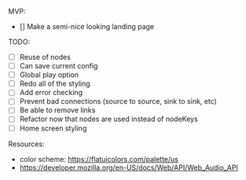 MVP:

- [] Make a semi-nice looking landing page

TODO:

- [ ] Reuse of nodes
- [ ] Can save current config
- [ ] Global play option
- [ ] Redo all of the styling
- [ ] Add error checking
- [ ] Prevent bad connections (source to source, sink to sink, etc)
- [ ] Be able to remove links
- [ ] Refactor now that nodes are used instead of nodeKeys
- [ ] Home screen styling

Resources:

- color scheme: https://flatuicolors.com/palette/us
- https://developer.mozilla.org/en-US/docs/Web/API/Web_Audio_API
